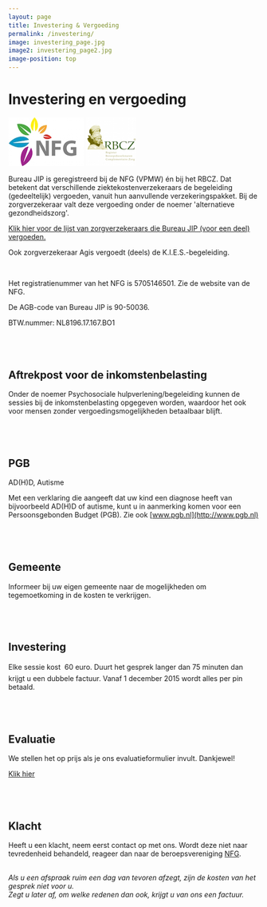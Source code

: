```yaml
---
layout: page
title: Investering & Vergoeding
permalink: /investering/
image: investering_page.jpg
image2: investering_page2.jpg
image-position: top
---
```


# Investering en vergoeding

![Logo NFG](/uploads/versions/logo-nfg---x----152-98x---.jpg) ![](/uploads/versions/logo-rbcz-old---x----100-97x---.png) &nbsp;

Bureau JIP is geregistreerd bij de NFG (VPMW) &eacute;n bij het RBCZ. Dat betekent dat verschillende ziektekostenverzekeraars de begeleiding (gedeeltelijk) vergoeden, vanuit hun aanvullende verzekeringspakket. Bij de zorgverzekeraar valt deze vergoeding onder de noemer 'alternatieve gezondheidszorg'.
&nbsp;

[Klik hier voor de lijst van zorgverzekeraars die Bureau JIP (voor een deel) vergoeden.](https://www.de-nfg.nl/images/NFGvergoedingen/20151125%20NFG%20-%20overzicht%20verzekeraars%202016.pdf)

Ook zorgverzekeraar Agis vergoedt (deels) de K.I.E.S.-begeleiding.

&nbsp;

Het registratienummer van het NFG is 5705146501. Zie de website van de NFG.

De AGB-code van Bureau JIP is 90-50036.

BTW.nummer: NL8196.17.167.BO1

## &nbsp;

## Aftrekpost voor de inkomstenbelasting

Onder de noemer Psychosociale hulpverlening/begeleiding kunnen de sessies bij de inkomstenbelasting opgegeven worden, waardoor het ook voor mensen zonder vergoedingsmogelijkheden betaalbaar blijft.

## &nbsp;

## PGB

AD(H)D, Autisme

Met een verklaring die aangeeft dat uw kind een diagnose heeft van bijvoorbeeld AD(H)D of autisme, kunt u in aanmerking komen voor een Persoonsgebonden Budget (PGB). Zie ook [www.pgb.nl](http://www.pgb.nl)

## &nbsp;

## Gemeente

Informeer bij uw eigen gemeente naar de mogelijkheden om tegemoetkoming in de kosten te verkrijgen.

## &nbsp;

## Investering

Elke sessie kost  60 euro. Duurt het gesprek langer dan 75 minuten dan krijgt u een dubbele factuur. Vanaf 1 december 2015 wordt alles per pin betaald.

## &nbsp;

## Evaluatie

We stellen het op prijs als je ons evaluatieformulier invult. Dankjewel!&nbsp;

[Klik hier](https://docs.google.com/spreadsheet/viewform?hl=en_US&amp;pli=1&amp;formkey=dEpFLUpLdzQ2MDBtUTJjMzJYdjJZNXc6MQ#gid=0)

## &nbsp;

## Klacht

Heeft u een klacht, neem eerst contact op met ons. Wordt deze niet naar tevredenheid behandeld, reageer dan naar de beroepsvereniging [NFG](/assets/downloads/klachtenbrochure_nfg_web.pdf).

<address>&nbsp;</address>

<address>Als u een afspraak ruim een dag van tevoren afzegt, zijn de kosten van het gesprek niet voor u.</address>

<address>Zegt u later af, om welke redenen dan ook, krijgt u van ons een factuur.</address>